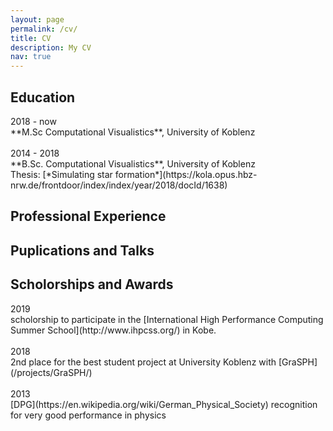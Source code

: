 ```yaml
---
layout: page
permalink: /cv/
title: CV
description: My CV
nav: true
---
```


## Education

<div class="row">
    <div class="col-md-1">
        2018 - now
    </div>
    <div class="col-11">
        **M.Sc Computational Visualistics**, University of Koblenz
    </div>
</div>
<br>
<div class="row">
    <div class="col-md-1">
        2014 - 2018
    </div>
    <div class="col-11">
        **B.Sc. Computational Visualistics**, University of Koblenz<br>
        Thesis: [*Simulating star formation*](https://kola.opus.hbz-nrw.de/frontdoor/index/index/year/2018/docId/1638) 
    </div>
</div>


## Professional Experience

## Puplications and Talks

## Scholorships and Awards

<div class="row">
    <div class="col-md-1">
        2019
    </div>
    <div class="col-11">
        scholorship to participate in the [International High Performance Computing Summer School](http://www.ihpcss.org/) in Kobe.
    </div>
</div>
<br>
<div class="row">
    <div class="col-1">
        2018
    </div>
    <div class="col-md-11">
        2nd place for the best student project at University Koblenz with [GraSPH](/projects/GraSPH/) 
    </div>
</div>
<br>
<div class="row">
    <div class="col-md-1">
        2013
    </div>
    <div class="col-md-11">
        [DPG](https://en.wikipedia.org/wiki/German_Physical_Society) recognition for very good performance in physics
    </div>
</div>
